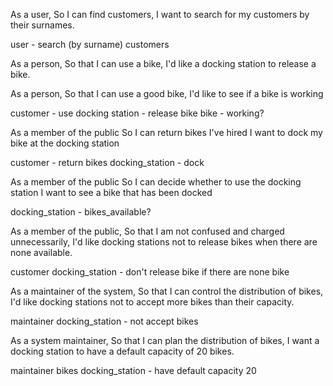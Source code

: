 As a user,
So I can find customers,
I want to search for my customers by their surnames.

user - search (by surname)
customers

As a person,
So that I can use a bike,
I'd like a docking station to release a bike.

As a person,
So that I can use a good bike,
I'd like to see if a bike is working

customer - use
docking station - release bike
bike - working?

As a member of the public
So I can return bikes I've hired
I want to dock my bike at the docking station

customer - return
bikes
docking_station - dock

As a member of the public
So I can decide whether to use the docking station
I want to see a bike that has been docked

docking_station - bikes_available?

As a member of the public,
So that I am not confused and charged unnecessarily,
I'd like docking stations not to release bikes when there are none available.

customer
docking_station - don't release bike if there are none
bike

As a maintainer of the system,
So that I can control the distribution of bikes,
I'd like docking stations not to accept more bikes than their capacity.

maintainer
docking_station - not accept
bikes

As a system maintainer,
So that I can plan the distribution of bikes,
I want a docking station to have a default capacity of 20 bikes.

maintainer
bikes
docking_station - have default capacity 20
